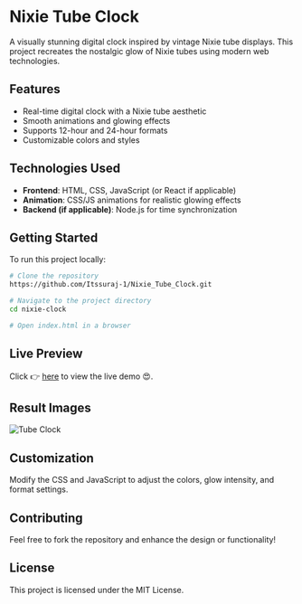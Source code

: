 # Nixie Tube Clock       
    
A visually stunning digital clock inspired by vintage Nixie tube displays. This project recreates the nostalgic glow of Nixie tubes using modern web technologies.    

## Features

- Real-time digital clock with a Nixie tube aesthetic      
- Smooth animations and glowing effects 
- Supports 12-hour and 24-hour formats   
- Customizable colors and styles
    
## Technologies Used
   
- **Frontend**: HTML, CSS, JavaScript (or React if applicable) 
- **Animation**: CSS/JS animations for realistic glowing effects
- **Backend (if applicable)**: Node.js for time synchronization

## Getting Started

To run this project locally:

```sh
# Clone the repository
https://github.com/Itssuraj-1/Nixie_Tube_Clock.git

# Navigate to the project directory
cd nixie-clock

# Open index.html in a browser
```


## Live Preview
Click 👉 [here](https://naveen-kumawat.github.io/Tube-Clock/) to view the live demo 😍.

## Result Images 
![Tube Clock ](https://github.com/naveen-kumawat/Tube-Clock/assets/63699592/36424126-f06f-4053-9353-c727fafaf89f)

## Customization

Modify the CSS and JavaScript to adjust the colors, glow intensity, and format settings.

## Contributing

Feel free to fork the repository and enhance the design or functionality!

## License

This project is licensed under the MIT License.

